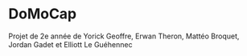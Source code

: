 # DoMoCap

Projet de 2e année de Yorick Geoffre, Erwan Theron, Mattéo Broquet, Jordan Gadet et Elliott Le Guéhennec
